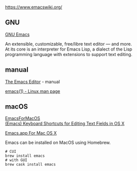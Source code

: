 https://www.emacswiki.org/

## GNU

[GNU Emacs](https://www.gnu.org/software/emacs/)

An extensible, customizable, free/libre text editor — and more.  
At its core is an interpreter for Emacs Lisp, a dialect of the Lisp programming language with extensions to support text editing.  

## manual

[The Emacs Editor](https://www.gnu.org/software/emacs/manual/html_node/emacs/) - manual  

[emacs(1) - Linux man page](https://linux.die.net/man/1/emacs)  

## macOS

[EmacsForMacOS](https://www.emacswiki.org/emacs?search=%22EmacsForMacOS%22)  
[(Emacs) Keyboard Shortcuts for Editing Text Fields in OS X](https://jblevins.org/log/kbd)  

[Emacs.app For Mac OS X](https://emacsformacosx.com/)  

Emacs can be installed on MacOS using Homebrew.

```
# CUI
brew install emacs
# with GUI
brew cask install emacs
```
